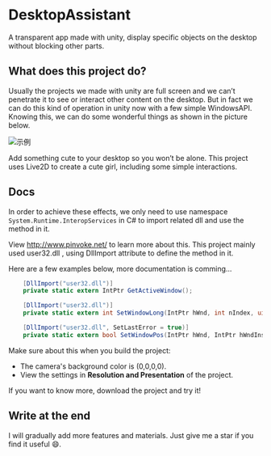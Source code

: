 # DesktopAssistant

A transparent app made with unity, display specific objects on the desktop without blocking other parts.
	
## What does this project do?
 
Usually the projects  we made with unity are full screen and we can’t penetrate it to see or interact other content on the desktop. But in fact we can do this kind of operation in unity now with a few simple WindowsAPI. Knowing this, we can do some wonderful things as shown in the picture below.
	
![示例](http://blog.lidonghui.xyz:8080/Github/DesktopAssistant1.jpg)

Add something cute to your desktop so you won’t be alone. This project uses Live2D  to create a cute girl, including some simple interactions.

## Docs

In order to achieve these effects, we only need to use  namespace ```System.Runtime.InteropServices``` in C# to import related dll and use the method in it.

View http://www.pinvoke.net/ to learn more about this. This project mainly used user32.dll , using DllImport attribute to define the method in it.

Here are a few examples below, more documentation is comming...

```csharp
    [DllImport("user32.dll")]
    private static extern IntPtr GetActiveWindow();
```

```csharp
    [DllImport("user32.dll")]
    private static extern int SetWindowLong(IntPtr hWnd, int nIndex, uint dwNewLong);
```

```csharp
    [DllImport("user32.dll", SetLastError = true)]
    private static extern bool SetWindowPos(IntPtr hWnd, IntPtr hWndInsertAfter, int X, int Y, int cx, int cy, uint uFlags);
```

Make sure about this when you build the project:
 * The camera's background color is (0,0,0,0).
 * View the settings in **Resolution and Presentation** of the project.

If you want to know more, download the project and try it!

## Write at the end

I will gradually add more features and materials. Just give me a star if you find it useful :smile:.
